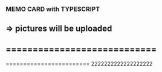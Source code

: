 ### MEMO CARD with TYPESCRIPT
=> pictures will be uploaded
----------------------------
============================
---------------------
========================
2222222222222222222
